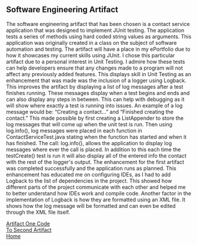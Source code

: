 ## Software Engineering Artifact

The software engineering artifact that has been chosen is a contact service application that was designed to implement JUnit testing. The application tests a series of methods using hard coded string values as arguments. This application was originally created in a class on the subject of software automation and testing. 
The artifact will have a place in my ePortfolio due to how it showcases my current skills using JUnit. I chose this particular artifact due to a personal interest in Unit Testing. I admire how these tests can help developers ensure that any changes made to a program will not affect any previously added features. This displays skill in Unit Testing as an enhancement that was made was the inclusion of a logger using Logback. This improves the artifact by displaying a list of log messages after a test finishes running. These messages display when a test begins and ends and can also display any steps in between. This can help with debugging as it will show where exactly a test is running into issues. An example of a log message would be: “Creating a contact...” and “Finished creating the contact.”
This made possible by first creating a ListAppender to store the log messages that will come up when the unit test is run. Then using log.info(), log messages were placed in each function in ContactServiceTest.java stating when the function has started and when it has finished. The call: log.info(), allows the application to display log messages where ever the call is placed.  In addition to this each time the testCreate() test is run it will also display all of the entered info the contact with the rest of the logger's output. 
The enhancement for the first artifact was completed successfully and the application runs as planned. This enhancement has educated me on configuring IDEs, as I had to add Logback to the list of dependencies in the project. This showed how different parts of the project communicate with each other and helped me to better understand how IDEs work and compile code. Another factor in the implementation of Logback is how they are formatted using an XML file. It shows how the log message will be formatted and can even be edited through the XML file itself. 

[Artifact One Code](https://github.com/kennethpeterson1/kennethpeterson1.github.io/tree/main/ContactServiceEnhanced/ContactService)  
[To Second Artifact](DATASTRUCTUREARTIFACT.md)  
[Home](README.md)
